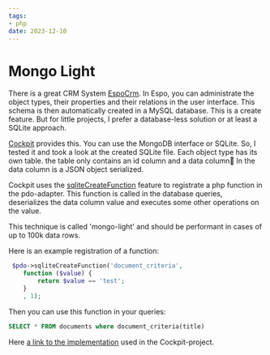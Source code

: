```yaml
---
tags: 
- php
date: 2023-12-10
---
```


# Mongo Light

There is a great CRM System [EspoCrm](https://www.espocrm.com/de/).
In Espo, you can administrate the object types, their properties and their relations in the user interface.
This schema is then automatically created in a MySQL database.
This is a create feature. But for little projects, I prefer a database-less solution or at least a SQLite approach.

[Cockpit](https://getcockpit.com/) provides this. You can use the MongoDB interface or SQLite.
So, I tested it and took a look at the created SQLite file.
Each object type has its own table. the table only contains an id column and a data column🤔
In the data column is a JSON object serialized.

Cockpit uses the [sqliteCreateFunction](https://www.php.net/manual/en/pdo.sqlitecreatefunction.php) feature to registrate a php function in the pdo-adapter. This function is called in the database queries, deserializes the data column value and executes some other operations on the value. 

This technique is called 'mongo-light' and should be performant in cases of up to 100k data rows.

Here is an example registration of a function:
```php
 $pdo->sqliteCreateFunction('document_criteria',   
    function ($value) {
        return $value == 'test';
    }
    , 1);
```

Then you can use this function in your queries:

```sql
SELECT * FROM documents where document_criteria(title)
```

Here [a link to the implementation](https://github.com/agentejo/cockpit/blob/next/lib/MongoLite/Database.php) used in the Cockpit-project.